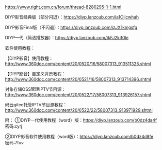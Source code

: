 https://www.right.com.cn/forum/thread-8280295-1-1.html



DIYP影音经典版（部分闪退）：https://diyp.lanzoub.com/ia1Ojlcwhah

DIYP影音Final版（不闪退）：https://diyp.lanzoub.com/izJX1kmgsfg

DIYP一代（简洁播放器）：https://diyp.lanzoub.com/ikFJ2kif0le



软件使用教程：

  【DIYP影音】使用教程：http://www.360doc.com/content/20/0520/16/58007313_913511325.shtml

  【DIYP影音】自定义背景教程：http://www.360doc.com/content/20/0521/16/58007313_913714396.shtml

对象存储OSS管理IPTV节目源：http://www.360doc.com/content/20/0522/17/58007313_913926157.shtml

码云gitee托管IPTV节目源教程：http://www.360doc.com/content/20/0522/22/58007313_913971929.shtml


附：
①DIYP一代使用教程（word）版：https://diyp.lanzoub.com/b0dz4da4f 密码:cyrj

②DIYP影音软件使用教程（word版）：https://diyp.lanzoub.com/b0dz4d8fe 密码:7fuv




